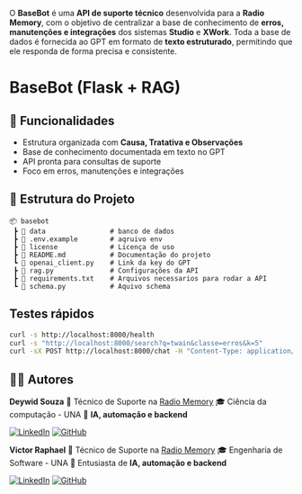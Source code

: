 O **BaseBot** é uma **API de suporte técnico** desenvolvida para a **Radio Memory**, com o objetivo de centralizar a base de conhecimento de **erros, manutenções e integrações** dos sistemas **Studio** e **XWork**.
Toda a base de dados é fornecida ao GPT em formato de **texto estruturado**, permitindo que ele responda de forma precisa e consistente.

# BaseBot (Flask + RAG)
## 🚀 Funcionalidades

* Estrutura organizada com **Causa, Tratativa e Observações**
* Base de conhecimento documentada em texto no GPT
* API pronta para consultas de suporte
* Foco em erros, manutenções e integrações

## 📂 Estrutura do Projeto

```
📦 basebot
 ┣ 📂 data                # banco de dados
 ┣ 📜 .env.example        # aqruivo env
 ┣ 📜 license             # Licença de uso
 ┣ 📜 README.md           # Documentação do projeto
 ┗ 📜 openai_client.py    # Link da key do GPT
 ┣ 📜 rag.py              # Configurações da API
 ┣ 📜 requirements.txt    # Arquivos necessarios para rodar a API
 ┗ 📜 schema.py           # Aquivo schema
````

## Testes rápidos
```bash
curl -s http://localhost:8000/health
curl -s "http://localhost:8000/search?q=twain&classe=erros&k=5"
curl -sX POST http://localhost:8000/chat -H "Content-Type: application/json" -d '{"query":"Erro: Error starting TCP/UDP receive thread", "classe":"erros"}' | jq
```


## 👨‍💻 Autores

**Deywid Souza**
💼 Técnico de Suporte na [Radio Memory](https://www.radiomemory.com.br/)
🎓 Ciência da computação - UNA
🚀 **IA, automação e backend**

[![LinkedIn](https://img.shields.io/badge/-Deywid_Souza-0077B5?style=for-the-badge\&logo=linkedin\&logoColor=white)](https://www.linkedin.com/in/deywid-souza/)
[![GitHub](https://img.shields.io/badge/-Deywid12-181717?style=for-the-badge\&logo=github\&logoColor=white)](https://github.com/Deywid12)


**Victor Raphael**
💼 Técnico de Suporte na [Radio Memory](https://www.radiomemory.com.br/)
🎓 Engenharia de Software - UNA
🚀 Entusiasta de **IA, automação e backend**

[![LinkedIn](https://img.shields.io/badge/-Victor_Raphael-0077B5?style=for-the-badge\&logo=linkedin\&logoColor=white)](https://www.linkedin.com/in/dev-victor-raphael)
[![GitHub](https://img.shields.io/badge/-EooVictor-181717?style=for-the-badge\&logo=github\&logoColor=white)](https://github.com/EooVictor)



